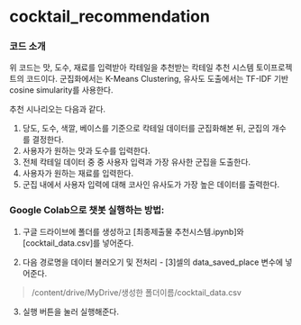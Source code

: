 # cocktail_recommendation

### 코드 소개
위 코드는 맛, 도수, 재료를 입력받아 칵테일을 추천받는 칵테일 추천 시스템 토이프로젝트의 코드이다.
군집화에서는 K-Means Clustering, 유사도 도출에서는 TF-IDF 기반 cosine simularity를 사용한다.

추천 시나리오는 다음과 같다.

1. 당도, 도수, 색깔, 베이스를 기준으로 칵테일 데이터를 군집화해본 뒤, 군집의 개수를 결정한다.
2. 사용자가 원하는 맛과 도수를 입력한다.
3. 전체 칵테일 데이터 중 중 사용자 입력과 가장 유사한 군집을 도출한다.
4. 사용자가 원하는 재료를 입력한다.
5. 군집 내에서 사용자 입력에 대해 코사인 유사도가 가장 높은 데이터를 출력한다.

### Google Colab으로 챗봇 실행하는 방법:

1. 구글 드라이브에 폴더를 생성하고 [최종제출물 추천시스템.ipynb]와 [cocktail_data.csv]를 넣어준다.

2. 다음 경로명을 데이터 불러오기 및 전처리 - [3]셀의 data_saved_place 변수에 넣어준다.

  > /content/drive/MyDrive/생성한 폴더이름/cocktail_data.csv

3. 실행 버튼을 눌러 실행해준다.
